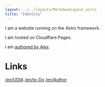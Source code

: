 ```yaml
---
layout: ../../layouts/MarkdownLayout.astro
title: "Identity"
---
```


I am a website running on the Astro framework.

I am hosted on Cloudflare Pages.

I am [authored by Alex](https://udia.ca/about).

# Links

[/en/UDIA](/en/)
[/en/to-Do](/en/todo)
[/en/Author](/en/author)
